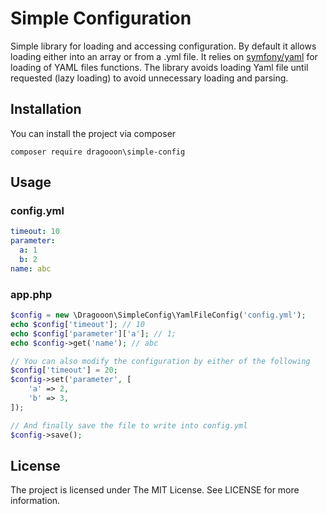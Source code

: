 Simple Configuration
=======================
Simple library for loading and accessing configuration. By default it allows loading either into an array
or from a .yml file. It relies on [symfony/yaml](http://github.com/symfony/yaml) for loading of YAML files
functions. The library avoids loading Yaml file until requested (lazy loading) to avoid unnecessary loading and parsing.

Installation
------------
You can install the project via composer

```composer require dragooon\simple-config```

Usage
-----
### config.yml
```yml
timeout: 10
parameter:
  a: 1
  b: 2
name: abc
```

### app.php
```php
$config = new \Dragooon\SimpleConfig\YamlFileConfig('config.yml');
echo $config['timeout']; // 10
echo $config['parameter']['a']; // 1;
echo $config->get('name'); // abc

// You can also modify the configuration by either of the following
$config['timeout'] = 20;
$config->set('parameter', [
    'a' => 2,
    'b' => 3,
]);

// And finally save the file to write into config.yml
$config->save();
```
License
-------
The project is licensed under The MIT License. See LICENSE for more information.
